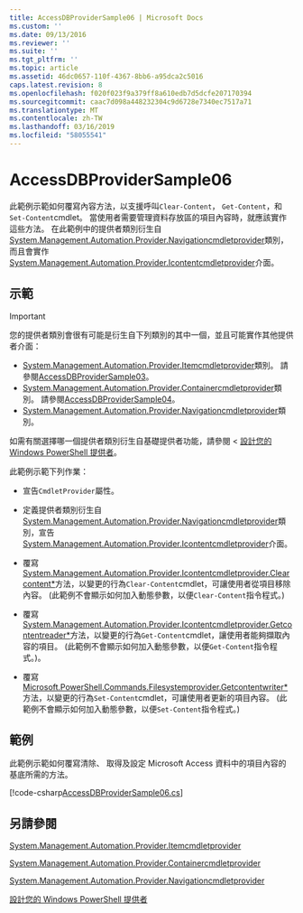 ```yaml
---
title: AccessDBProviderSample06 | Microsoft Docs
ms.custom: ''
ms.date: 09/13/2016
ms.reviewer: ''
ms.suite: ''
ms.tgt_pltfrm: ''
ms.topic: article
ms.assetid: 46dc0657-110f-4367-8bb6-a95dca2c5016
caps.latest.revision: 8
ms.openlocfilehash: f020f023f9a379ff8a610edb7d5dcfe207170394
ms.sourcegitcommit: caac7d098a448232304c9d6728e7340ec7517a71
ms.translationtype: MT
ms.contentlocale: zh-TW
ms.lasthandoff: 03/16/2019
ms.locfileid: "58055541"
---
```

# <a name="accessdbprovidersample06"></a>AccessDBProviderSample06

此範例示範如何覆寫內容方法，以支援呼叫`Clear-Content`， `Get-Content`，和`Set-Content`cmdlet。 當使用者需要管理資料存放區的項目內容時，就應該實作這些方法。 在此範例中的提供者類別衍生自[System.Management.Automation.Provider.Navigationcmdletprovider](/dotnet/api/System.Management.Automation.Provider.NavigationCmdletProvider)類別，而且會實作[System.Management.Automation.Provider.Icontentcmdletprovider](/dotnet/api/System.Management.Automation.Provider.IContentCmdletProvider)介面。

## <a name="demonstrates"></a>示範

> [!IMPORTANT]
> 您的提供者類別會很有可能是衍生自下列類別的其中一個，並且可能實作其他提供者介面：
>
> -   [System.Management.Automation.Provider.Itemcmdletprovider](/dotnet/api/System.Management.Automation.Provider.ItemCmdletProvider)類別。 請參閱[AccessDBProviderSample03](./accessdbprovidersample03.md)。
> -   [System.Management.Automation.Provider.Containercmdletprovider](/dotnet/api/System.Management.Automation.Provider.ContainerCmdletProvider)類別。 請參閱[AccessDBProviderSample04](./accessdbprovidersample04.md)。
> -   [System.Management.Automation.Provider.Navigationcmdletprovider](/dotnet/api/System.Management.Automation.Provider.NavigationCmdletProvider)類別。
>
> 如需有關選擇哪一個提供者類別衍生自基礎提供者功能，請參閱 <<c0> [ 設計您的 Windows PowerShell 提供者](./provider-types.md)。

此範例示範下列作業：

- 宣告`CmdletProvider`屬性。

- 定義提供者類別衍生自[System.Management.Automation.Provider.Navigationcmdletprovider](/dotnet/api/System.Management.Automation.Provider.NavigationCmdletProvider)類別，宣告[System.Management.Automation.Provider.Icontentcmdletprovider](/dotnet/api/System.Management.Automation.Provider.IContentCmdletProvider)介面。

- 覆寫[System.Management.Automation.Provider.Icontentcmdletprovider.Clearcontent*](/dotnet/api/System.Management.Automation.Provider.IContentCmdletProvider.ClearContent)方法，以變更的行為`Clear-Content`cmdlet，可讓使用者從項目移除內容。 (此範例不會顯示如何加入動態參數，以便`Clear-Content`指令程式。)

- 覆寫[System.Management.Automation.Provider.Icontentcmdletprovider.Getcontentreader*](/dotnet/api/System.Management.Automation.Provider.IContentCmdletProvider.GetContentReader)方法，以變更的行為`Get-Content`cmdlet，讓使用者能夠擷取內容的項目。 (此範例不會顯示如何加入動態參數，以便`Get-Content`指令程式。)。

- 覆寫[Microsoft.PowerShell.Commands.Filesystemprovider.Getcontentwriter*](/dotnet/api/Microsoft.PowerShell.Commands.FileSystemProvider.GetContentWriter)方法，以變更的行為`Set-Content`cmdlet，可讓使用者更新的項目內容。 (此範例不會顯示如何加入動態參數，以便`Set-Content`指令程式。)

## <a name="example"></a>範例

此範例示範如何覆寫清除、 取得及設定 Microsoft Access 資料中的項目內容的基底所需的方法。

[!code-csharp[AccessDBProviderSample06.cs](../../powershell-sdk-samples/SDK-2.0/csharp/AccessDBProviderSample06/AccessDBProviderSample06.cs#L11-L2399 "AccessDBProviderSample06.cs")]

## <a name="see-also"></a>另請參閱

[System.Management.Automation.Provider.Itemcmdletprovider](/dotnet/api/System.Management.Automation.Provider.ItemCmdletProvider)

[System.Management.Automation.Provider.Containercmdletprovider](/dotnet/api/System.Management.Automation.Provider.ContainerCmdletProvider)

[System.Management.Automation.Provider.Navigationcmdletprovider](/dotnet/api/System.Management.Automation.Provider.NavigationCmdletProvider)

[設計您的 Windows PowerShell 提供者](./provider-types.md)